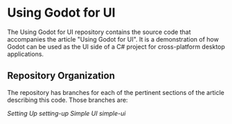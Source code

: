 # Using Godot for UI #

The Using Godot for UI repository contains the source code that accompanies the article "Using Godot for UI". It is a demonstration of how Godot can be used as the UI side of a C# project for cross-platform desktop applications.

## Repository Organization ##

The repository has branches for each of the pertinent sections of the article describing this code. Those branches are:

*Setting Up* _setting-up_
*Simple UI* _simple-ui_
